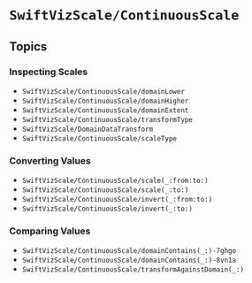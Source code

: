 # ``SwiftVizScale/ContinuousScale``

## Topics

### Inspecting Scales

- ``SwiftVizScale/ContinuousScale/domainLower``
- ``SwiftVizScale/ContinuousScale/domainHigher``
- ``SwiftVizScale/ContinuousScale/domainExtent``
- ``SwiftVizScale/ContinuousScale/transformType``
- ``SwiftVizScale/DomainDataTransform``
- ``SwiftVizScale/ContinuousScale/scaleType``


### Converting Values 

- ``SwiftVizScale/ContinuousScale/scale(_:from:to:)``
- ``SwiftVizScale/ContinuousScale/scale(_:to:)``
- ``SwiftVizScale/ContinuousScale/invert(_:from:to:)``
- ``SwiftVizScale/ContinuousScale/invert(_:to:)``

### Comparing Values

- ``SwiftVizScale/ContinuousScale/domainContains(_:)-7ghgo``
- ``SwiftVizScale/ContinuousScale/domainContains(_:)-8vn1a``
- ``SwiftVizScale/ContinuousScale/transformAgainstDomain(_:)``
